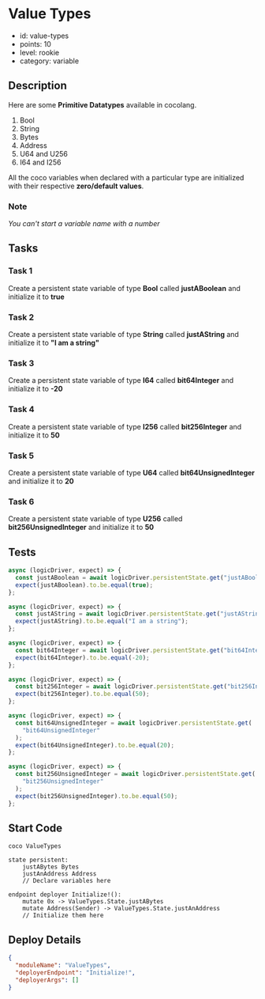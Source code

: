# Value Types

- id: value-types
- points: 10
- level: rookie
- category: variable

## Description

Here are some **Primitive Datatypes** available in cocolang.

1. Bool
2. String
3. Bytes
4. Address
5. U64 and U256
6. I64 and I256

All the coco variables when declared with a particular type are initialized with their respective **zero/default values**.

### Note

_You can't start a variable name with a number_

## Tasks

### Task 1

Create a persistent state variable of type **Bool** called **justABoolean** and initialize it to **true**

### Task 2

Create a persistent state variable of type **String** called **justAString** and initialize it to **"I am a string"**

### Task 3

Create a persistent state variable of type **I64** called **bit64Integer** and initialize it to **-20**

### Task 4

Create a persistent state variable of type **I256** called **bit256Integer** and initialize it to **50**

### Task 5

Create a persistent state variable of type **U64** called **bit64UnsignedInteger** and initialize it to **20**

### Task 6

Create a persistent state variable of type **U256** called **bit256UnsignedInteger** and initialize it to **50**

## Tests

```javascript
async (logicDriver, expect) => {
  const justABoolean = await logicDriver.persistentState.get("justABoolean");
  expect(justABoolean).to.be.equal(true);
};
```

```javascript
async (logicDriver, expect) => {
  const justAString = await logicDriver.persistentState.get("justAString");
  expect(justAString).to.be.equal("I am a string");
};
```

```javascript
async (logicDriver, expect) => {
  const bit64Integer = await logicDriver.persistentState.get("bit64Integer");
  expect(bit64Integer).to.be.equal(-20);
};
```

```javascript
async (logicDriver, expect) => {
  const bit256Integer = await logicDriver.persistentState.get("bit256Integer");
  expect(bit256Integer).to.be.equal(50);
};
```

```javascript
async (logicDriver, expect) => {
  const bit64UnsignedInteger = await logicDriver.persistentState.get(
    "bit64UnsignedInteger"
  );
  expect(bit64UnsignedInteger).to.be.equal(20);
};
```

```javascript
async (logicDriver, expect) => {
  const bit256UnsignedInteger = await logicDriver.persistentState.get(
    "bit256UnsignedInteger"
  );
  expect(bit256UnsignedInteger).to.be.equal(50);
};
```

## Start Code

```cocolang
coco ValueTypes

state persistent:
    justABytes Bytes
    justAnAddress Address
    // Declare variables here

endpoint deployer Initialize!():
    mutate 0x -> ValueTypes.State.justABytes
    mutate Address(Sender) -> ValueTypes.State.justAnAddress
    // Initialize them here
```

## Deploy Details

```json
{
  "moduleName": "ValueTypes",
  "deployerEndpoint": "Initialize!",
  "deployerArgs": []
}
```
